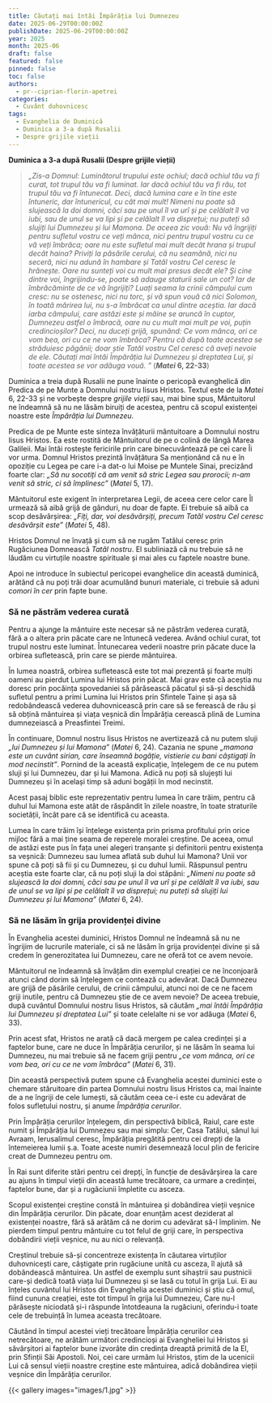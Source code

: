 ```yaml
---
title: Căutați mai întâi Împărăția lui Dumnezeu
date: 2025-06-29T00:00:00Z
publishDate: 2025-06-29T00:00:00Z
year: 2025
month: 2025-06
draft: false
featured: false
pinned: false
toc: false
authors:
  - pr--ciprian-florin-apetrei
categories:
  - Cuvânt duhovnicesc
tags:
  - Evanghelia de Duminică
  - Duminica a 3-a după Rusalii
  - Despre grijile vieții 
---
```

**Duminica a 3-a după Rusalii (Despre grijile vieții)**

> _„Zis-a Domnul: Luminătorul trupului este ochiul; dacă ochiul tău va fi curat, tot trupul tău va fi luminat. Iar dacă ochiul tău va fi rău, tot trupul tău va fi întunecat. Deci, dacă lumina care e în tine este întuneric, dar întunericul, cu cât mai mult! Nimeni nu poate să slujească la doi domni, căci sau pe unul îl va urî și pe celălalt îl va iubi, sau de unul se va lipi și pe celălalt îl va disprețui; nu puteți să slujiți lui Dumnezeu și lui Mamona. De aceea zic vouă: Nu vă îngrijiți pentru sufletul vostru ce veți mânca, nici pentru trupul vostru cu ce vă veți îmbrăca; oare nu este sufletul mai mult decât hrana și trupul decât haina? Priviți la păsările cerului, că nu seamănă, nici nu seceră, nici nu adună în hambare și Tatăl vostru Cel ceresc le hrănește. Oare nu sunteți voi cu mult mai presus decât ele? Și cine dintre voi, îngrijindu-se, poate să adauge staturii sale un cot? Iar de îmbrăcăminte de ce vă îngrijiți? Luați seama la crinii câmpului cum cresc: nu se ostenesc, nici nu torc, și vă spun vouă că nici Solomon, în toată mărirea lui, nu s-a îmbrăcat ca unul dintre aceștia. Iar dacă iarba câmpului, care astăzi este și mâine se aruncă în cuptor, Dumnezeu astfel o îmbracă, oare nu cu mult mai mult pe voi, puțin credincioșilor? Deci, nu duceți grijă, spunând: Ce vom mânca, ori ce vom bea, ori cu ce ne vom îmbrăca? Pentru că după toate acestea se străduiesc păgânii; doar știe Tatăl vostru Cel ceresc că aveți nevoie de ele. Căutați mai întâi Împărăția lui Dumnezeu și dreptatea Lui, și toate acestea se vor adăuga vouă. ”_ (**_Matei_ 6, 22-33**)

Duminica a treia după Rusalii ne pune înainte o pericopă evanghelică din Predica de pe Munte a Domnului nostru Iisus Hristos. Textul este de la _Matei_ 6, 22-33 și ne vorbește despre _grijile vieții_ sau, mai bine spus, Mântuitorul ne îndeamnă să nu ne lăsăm biruiți de acestea, pentru că scopul existenței noastre este _Împărăția lui Dumnezeu_.

Predica de pe Munte este sinteza învățăturii mântuitoare a Domnului nostru Iisus Hristos. Ea este rostită de Mântuitorul de pe o colină de lângă Marea Galileii. Mai întâi rostește fericirile prin care binecuvântează pe cei care Îi vor urma. Domnul Hristos prezintă învățătura Sa menționând că nu e în opoziție cu Legea pe care i-a dat-o lui Moise pe Muntele Sinai, precizând foarte clar: _„Să nu socotiți că am venit să stric Legea sau prorocii; n-am venit să stric, ci să împlinesc”_ (_Matei_ 5, 17).

Mântuitorul este exigent în interpretarea Legii, de aceea cere celor care Îl urmează să aibă grijă de gânduri, nu doar de fapte. Ei trebuie să aibă ca scop desăvârșirea: _„Fiți, dar, voi desăvârșiți, precum Tatăl vostru Cel ceresc desăvârșit este”_ (_Matei_ 5, 48).

Hristos Domnul ne învață și cum să ne rugăm Tatălui ceresc prin Rugăciunea Domnească _Tatăl nostru_. El subliniază că nu trebuie să ne lăudăm cu virtuțile noastre spirituale și mai ales cu faptele noastre bune.

Apoi ne introduce în subiectul pericopei evanghelice din această duminică, arătând că nu poți trăi doar acumulând bunuri materiale, ci trebuie să aduni _comori în cer_ prin fapte bune.

### Să ne păstrăm vederea curată

Pentru a ajunge la mântuire este necesar să ne păstrăm vederea curată, fără a o altera prin păcate care ne întunecă vederea. Având ochiul curat, tot trupul nostru este luminat. Întunecarea vederii noastre prin păcate duce la orbirea sufletească, prin care se pierde mântuirea.

În lumea noastră, orbirea sufletească este tot mai prezentă și foarte mulți oameni au pierdut Lumina lui Hristos prin păcat. Mai grav este că aceștia nu doresc prin pocăința spovedaniei să părăsească păcatul și să-și deschidă sufletul pentru a primi Lumina lui Hristos prin Sfintele Taine și așa să redobândească vederea duhovnicească prin care să se ferească de rău și să obțină mântuirea și viața veșnică din Împărăția cerească plină de Lumina dumnezeiască a Preasfintei Treimi.

În continuare, Domnul nostru Iisus Hristos ne avertizează că nu putem sluji _„lui Dumnezeu și lui Mamona”_ (_Matei_ 6, 24). Cazania ne spune _„mamona este un cuvânt sirian, care înseamnă bogăție, vistierie cu bani câștigați în mod necinstit”_. Pornind de la această explicație, înțelegem de ce nu putem sluji și lui Dumnezeu, dar și lui Mamona. Adică nu poți să slujești lui Dumnezeu și în același timp să aduni bogății în mod necinstit.

Acest pasaj biblic este reprezentativ pentru lumea în care trăim, pentru că duhul lui Mamona este atât de răspândit în zilele noastre, în toate straturile societății, încât pare că se identifică cu aceasta.

Lumea în care trăim își înțelege existența prin prisma profitului prin orice mijloc fără a mai ține seama de reperele moralei creștine. De aceea, omul de astăzi este pus în fața unei alegeri tranșante și definitorii pentru existența sa veșnică: Dumnezeu sau lumea aflată sub duhul lui Mamona? Unii vor spune că poți să fii și cu Dumnezeu, și cu duhul lumii. Răspunsul pentru aceștia este foarte clar, că nu poți sluji la doi stăpâni: _„Nimeni nu poate să slujească la doi domni, căci sau pe unul îl va urî și pe celălalt îl va iubi, sau de unul se va lipi și pe celălalt îl va disprețui; nu puteți să slujiți lui Dumnezeu și lui Mamona”_ (_Matei_ 6, 24).

### Să ne lăsăm în grija providenței divine

În Evanghelia acestei duminici, Hristos Domnul ne îndeamnă să nu ne îngrijim de lucrurile materiale, ci să ne lăsăm în grija providenței divine și să credem în generozitatea lui Dumnezeu, care ne oferă tot ce avem nevoie.

Mântuitorul ne îndeamnă să învățăm din exemplul creației ce ne înconjoară atunci când dorim să înțelegem ce contează cu adevărat. Dacă Dumnezeu are grijă de păsările cerului, de crinii câmpului, atunci noi de ce ne facem griji inutile, pentru că Dumnezeu știe de ce avem nevoie? De aceea trebuie, după cuvântul Domnului nostru Iisus Hristos, să căutăm _„mai întâi Împărăția lui Dumnezeu și dreptatea Lui”_ și toate celelalte ni se vor adăuga (_Matei_ 6, 33).

Prin acest sfat, Hristos ne arată că dacă mergem pe calea credinței și a faptelor bune, care ne duce în Împărăția cerurilor, și ne lăsăm în seama lui Dumnezeu, nu mai trebuie să ne facem griji pentru _„ce vom mânca, ori ce vom bea, ori cu ce ne vom îmbrăca”_ (_Matei_ 6, 31).

Din această perspectivă putem spune că Evanghelia acestei duminici este o chemare stăruitoare din partea Domnului nostru Iisus Hristos ca, mai înainte de a ne îngriji de cele lumești, să căutăm ceea ce-i este cu adevărat de folos sufletului nostru, și anume _Împărăția cerurilor_.

Prin Împărăția cerurilor înțelegem, din perspectivă biblică, Raiul, care este numit și Împărăția lui Dumnezeu sau mai simplu: Cer, Casa Tatălui, sânul lui Avraam, Ierusalimul ceresc, Împărăția pregătită pentru cei drepți de la întemeierea lumii ș.a. Toate aceste numiri desemnează locul plin de fericire creat de Dumnezeu pentru om.

În Rai sunt diferite stări pentru cei drepți, în funcție de desăvârșirea la care au ajuns în timpul vieții din această lume trecătoare, ca urmare a credinței, faptelor bune, dar și a rugăciunii împletite cu asceza.

Scopul existenței creștine constă în mântuirea și dobândirea vieții veșnice din Împărăția cerurilor. Din păcate, doar enunțăm acest deziderat al existenței noastre, fără să arătăm că ne dorim cu adevărat să-l împlinim. Ne pierdem timpul pentru mântuire cu tot felul de griji care, în perspectiva dobândirii vieții veșnice, nu au nici o relevanță.

Creștinul trebuie să-și concentreze existența în căutarea virtuților duhovnicești care, câștigate prin rugăciune unită cu asceza, îl ajută să dobândească mântuirea. Un astfel de exemplu sunt sihaștrii sau pustnicii care-și dedică toată viața lui Dumnezeu și se lasă cu totul în grija Lui. Ei au înțeles cuvântul lui Hristos din Evanghelia acestei duminici și știu că omul, fiind cununa creației, este tot timpul în grija lui Dumnezeu, Care nu-l părăsește niciodată și-i răspunde întotdeauna la rugăciuni, oferindu-i toate cele de trebuință în lumea aceasta trecătoare.

Căutând în timpul acestei vieți trecătoare Împărăția cerurilor cea netrecătoare, ne arătăm următori credincioși ai Evangheliei lui Hristos și săvârșitori ai faptelor bune izvorâte din credința dreaptă primită de la El, prin Sfinții Săi Apostoli. Noi, cei care urmăm lui Hristos, știm de la ucenicii Lui că sensul vieții noastre creștine este mântuirea, adică dobândirea vieții veșnice din Împărăția cerurilor.

{{< gallery images="images/1.jpg" >}}